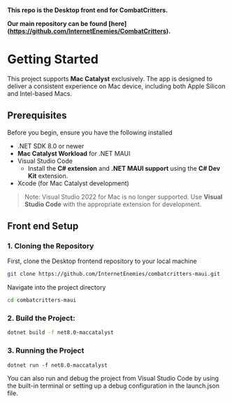 **This repo is the Desktop front end for CombatCritters.**

**Our main repository can be found [here]
(https://github.com/InternetEnemies/CombatCritters).**

# Getting Started
This project supports **Mac Catalyst** exclusively. The app is designed to deliver a consistent experience on Mac device, including both Apple Silicon and Intel-based Macs.

## Prerequisites

Before you begin, ensure you have the following installed

- .NET SDK 8.0 or newer
- **Mac Catalyst Workload** for .NET MAUI
- Visual Studio Code
  - Install the **C# extension** and **.NET MAUI support** using the **C# Dev Kit** extension.
- Xcode (for Mac Catalyst development)

> Note: Visual Studio 2022 for Mac is no longer supported. Use **Visual Studio Code** with the appropriate extension for development.

## Front end Setup

### 1. Cloning the Repository

First, clone the Desktop frontend repository to your local machine

```bash
git clone https://github.com/InternetEnemies/combatcritters-maui.git
```

Navigate into the project directory

```bash
cd combatcritters-maui
```
### 2. Build the Project:

```bash
dotnet build -f net8.0-maccatalyst
```

### 3. Running the Project
```
dotnet run -f net8.0-maccatalyst
```

You can also run and debug the project from Visual Studio Code by using the built-in terminal or setting up a debug configuration in the launch.json file.
